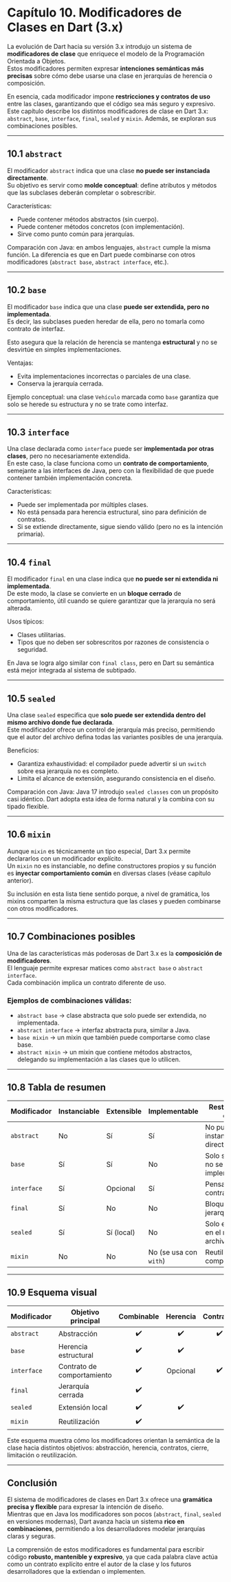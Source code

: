 # Capítulo 10. Modificadores de Clases en Dart (3.x)

La evolución de Dart hacia su versión 3.x introdujo un sistema de **modificadores de clase** que enriquece el modelo de
la Programación Orientada a Objetos.  
Estos modificadores permiten expresar **intenciones semánticas más precisas** sobre cómo debe usarse una clase en
jerarquías de herencia o composición.

En esencia, cada modificador impone **restricciones y contratos de uso** entre las clases, garantizando que el código
sea más seguro y expresivo.  
Este capítulo describe los distintos modificadores de clase en Dart 3.x: `abstract`, `base`, `interface`, `final`,
`sealed` y `mixin`. Además, se exploran sus combinaciones posibles.

---

## 10.1 `abstract`

El modificador `abstract` indica que una clase **no puede ser instanciada directamente**.  
Su objetivo es servir como **molde conceptual**: define atributos y métodos que las subclases deberán completar o
sobrescribir.

Características:

- Puede contener métodos abstractos (sin cuerpo).
- Puede contener métodos concretos (con implementación).
- Sirve como punto común para jerarquías.

Comparación con Java: en ambos lenguajes, `abstract` cumple la misma función. La diferencia es que en Dart puede
combinarse con otros modificadores (`abstract base`, `abstract interface`, etc.).

---

## 10.2 `base`

El modificador `base` indica que una clase **puede ser extendida, pero no implementada**.  
Es decir, las subclases pueden heredar de ella, pero no tomarla como contrato de interfaz.

Esto asegura que la relación de herencia se mantenga **estructural** y no se desvirtúe en simples implementaciones.

Ventajas:

- Evita implementaciones incorrectas o parciales de una clase.
- Conserva la jerarquía cerrada.

Ejemplo conceptual: una clase `Vehículo` marcada como `base` garantiza que solo se herede su estructura y no se trate
como interfaz.

---

## 10.3 `interface`

Una clase declarada como `interface` puede ser **implementada por otras clases**, pero no necesariamente extendida.  
En este caso, la clase funciona como un **contrato de comportamiento**, semejante a las interfaces de Java, pero con la
flexibilidad de que puede contener también implementación concreta.

Características:

- Puede ser implementada por múltiples clases.
- No está pensada para herencia estructural, sino para definición de contratos.
- Si se extiende directamente, sigue siendo válido (pero no es la intención primaria).

---

## 10.4 `final`

El modificador `final` en una clase indica que **no puede ser ni extendida ni implementada**.  
De este modo, la clase se convierte en un **bloque cerrado** de comportamiento, útil cuando se quiere garantizar que la
jerarquía no será alterada.

Usos típicos:

- Clases utilitarias.
- Tipos que no deben ser sobrescritos por razones de consistencia o seguridad.

En Java se logra algo similar con `final class`, pero en Dart su semántica está mejor integrada al sistema de subtipado.

---

## 10.5 `sealed`

Una clase `sealed` especifica que **solo puede ser extendida dentro del mismo archivo donde fue declarada**.  
Este modificador ofrece un control de jerarquía más preciso, permitiendo que el autor del archivo defina todas las
variantes posibles de una jerarquía.

Beneficios:

- Garantiza exhaustividad: el compilador puede advertir si un `switch` sobre esa jerarquía no es completo.
- Limita el alcance de extensión, asegurando consistencia en el diseño.

Comparación con Java: Java 17 introdujo `sealed classes` con un propósito casi idéntico. Dart adopta esta idea de forma
natural y la combina con su tipado flexible.

---

## 10.6 `mixin`

Aunque `mixin` es técnicamente un tipo especial, Dart 3.x permite declararlos con un modificador explícito.  
Un `mixin` no es instanciable, no define constructores propios y su función es **inyectar comportamiento común** en
diversas clases (véase capítulo anterior).

Su inclusión en esta lista tiene sentido porque, a nivel de gramática, los mixins comparten la misma estructura que las
clases y pueden combinarse con otros modificadores.

---

## 10.7 Combinaciones posibles

Una de las características más poderosas de Dart 3.x es la **composición de modificadores**.  
El lenguaje permite expresar matices como `abstract base` o `abstract interface`.  
Cada combinación implica un contrato diferente de uso.

### Ejemplos de combinaciones válidas:

- `abstract base` → clase abstracta que solo puede ser extendida, no implementada.
- `abstract interface` → interfaz abstracta pura, similar a Java.
- `base mixin` → un mixin que también puede comportarse como clase base.
- `abstract mixin` → un mixin que contiene métodos abstractos, delegando su implementación a las clases que lo utilicen.

---

## 10.8 Tabla de resumen

| Modificador | Instanciable | Extensible | Implementable          | Restricciones clave                 |
|-------------|--------------|------------|------------------------|-------------------------------------|
| `abstract`  | No           | Sí         | Sí                     | No puede instanciarse directamente  |
| `base`      | Sí           | Sí         | No                     | Solo se hereda, no se implementa    |
| `interface` | Sí           | Opcional   | Sí                     | Pensada para contratos              |
| `final`     | Sí           | No         | No                     | Bloquea la jerarquía                |
| `sealed`    | Sí           | Sí (local) | No                     | Solo extensible en el mismo archivo |
| `mixin`     | No           | No         | No (se usa con `with`) | Reutilización de comportamiento     |

---

## 10.9 Esquema visual

| Modificador | Objetivo principal         | Combinable | Herencia | Contratos | Cerrada | Local | Reuso |
|-------------|----------------------------|:----------:|:--------:|:---------:|:-------:|:-----:|:-----:|
| `abstract`  | Abstracción                |     ✔️     |    ✔️    |    ✔️     |         |       |       |
| `base`      | Herencia estructural       |     ✔️     |    ✔️    |           |         |       |       |
| `interface` | Contrato de comportamiento |     ✔️     | Opcional |    ✔️     |         |       |       |
| `final`     | Jerarquía cerrada          |     ✔️     |          |           |   ✔️    |       |       |
| `sealed`    | Extensión local            |     ✔️     |    ✔️    |           |         |  ✔️   |       |
| `mixin`     | Reutilización              |     ✔️     |          |           |         |       |  ✔️   |

Este esquema muestra cómo los modificadores orientan la semántica de la clase hacia distintos objetivos: abstracción,
herencia, contratos, cierre, limitación o reutilización.

---

## Conclusión

El sistema de modificadores de clases en Dart 3.x ofrece una **gramática precisa y flexible** para expresar la intención
de diseño.  
Mientras que en Java los modificadores son pocos (`abstract`, `final`, `sealed` en versiones modernas), Dart avanza
hacia un sistema **rico en combinaciones**, permitiendo a los desarrolladores modelar jerarquías claras y seguras.

La comprensión de estos modificadores es fundamental para escribir código **robusto, mantenible y expresivo**, ya que
cada palabra clave actúa como un contrato explícito entre el autor de la clase y los futuros desarrolladores que la
extiendan o implementen.
